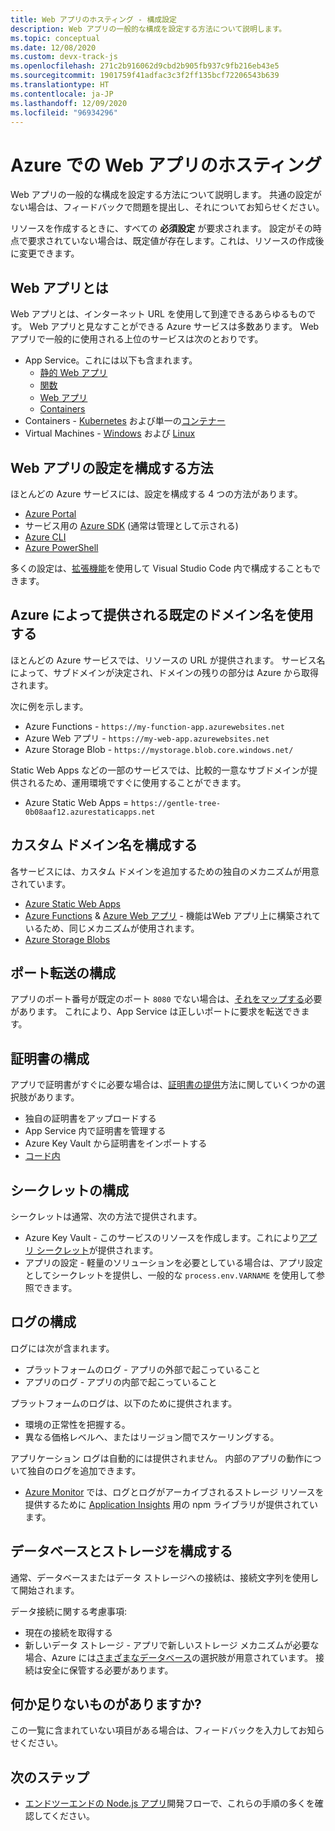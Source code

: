 ```yaml
---
title: Web アプリのホスティング - 構成設定
description: Web アプリの一般的な構成を設定する方法について説明します。
ms.topic: conceptual
ms.date: 12/08/2020
ms.custom: devx-track-js
ms.openlocfilehash: 271c2b916062d9cbd2b905fb937c9fb216eb43e5
ms.sourcegitcommit: 1901759f41adfac3c3f2ff135bcf72206543b639
ms.translationtype: HT
ms.contentlocale: ja-JP
ms.lasthandoff: 12/09/2020
ms.locfileid: "96934296"
---
```

# <a name="hosting-web-apps-on-azure"></a>Azure での Web アプリのホスティング

Web アプリの一般的な構成を設定する方法について説明します。 共通の設定がない場合は、フィードバックで問題を提出し、それについてお知らせください。 

リソースを作成するときに、すべての **必須設定** が要求されます。 設定がその時点で要求されていない場合は、既定値が存在します。これは、リソースの作成後に変更できます。 

## <a name="what-is-a-web-app"></a>Web アプリとは

Web アプリとは、インターネット URL を使用して到達できるあらゆるものです。 Web アプリと見なすことができる Azure サービスは多数あります。 Web アプリで一般的に使用される上位のサービスは次のとおりです。

* App Service。これには以下も含まれます。
    * [静的 Web アプリ](/azure/static-web-apps/)
    * [関数](/azure/azure-functions/)
    * [Web アプリ](/azure/app-service/)
    * [Containers](/azure/app-service/configure-custom-container?pivots=container-linux)
* Containers - [Kubernetes](/azure/aks/) および単一の[コンテナー](/azure/container-instances/)
* Virtual Machines - [Windows](/azure/virtual-machines/windows) および [Linux](/azure/virtual-machines/linux)

## <a name="how-to-configure-web-app-settings"></a>Web アプリの設定を構成する方法

ほとんどの Azure サービスには、設定を構成する 4 つの方法があります。

* [Azure Portal](https://portal.azure.com)
* サービス用の [Azure SDK](https://github.com/Azure/azure-sdk) (通常は管理として示される)
* [Azure CLI](/cli/azure/)
* [Azure PowerShell](/powershell/azure/)

多くの設定は、[拡張機能](https://marketplace.visualstudio.com/items?itemName=ms-azuretools.vscode-azureappservice)を使用して Visual Studio Code 内で構成することもできます。 

## <a name="use-default-domain-name-provided-by-azure"></a>Azure によって提供される既定のドメイン名を使用する

ほとんどの Azure サービスでは、リソースの URL が提供されます。 サービス名によって、サブドメインが決定され、ドメインの残りの部分は Azure から取得されます。 

次に例を示します。

* Azure Functions - `https://my-function-app.azurewebsites.net`
* Azure Web アプリ - `https://my-web-app.azurewebsites.net`
* Azure Storage Blob - `https://mystorage.blob.core.windows.net/`

Static Web Apps などの一部のサービスでは、比較的一意なサブドメインが提供されるため、運用環境ですぐに使用することができます。

* Azure Static Web Apps = `https://gentle-tree-0b08aaf12.azurestaticapps.net`

## <a name="configure-custom-domain-name"></a>カスタム ドメイン名を構成する 

各サービスには、カスタム ドメインを追加するための独自のメカニズムが用意されています。 

* [Azure Static Web Apps](/azure/static-web-apps/custom-domain)
* [Azure Functions](/azure/app-service/app-service-web-tutorial-custom-domain) & [Azure Web アプリ](/azure/app-service/app-service-web-tutorial-custom-domain) - 機能はWeb アプリ上に構築されているため、同じメカニズムが使用されます。
* [Azure Storage Blobs](/azure/storage/blobs/storage-custom-domain-name?tabs=azure-portal)

## <a name="configure-port-forwarding"></a>ポート転送の構成

アプリのポート番号が既定のポート `8080` でない場合は、[それをマップする](/azure/app-service/configure-language-nodejs?pivots=platform-windows#get-port-number)必要があります。 これにより、App Service は正しいポートに要求を転送できます。 

## <a name="configure-certificates"></a>証明書の構成

アプリで証明書がすぐに必要な場合は、[証明書の提供](/azure/app-service/configure-ssl-certificate#import-an-app-service-certificate)方法に関していくつかの選択肢があります。

* 独自の証明書をアップロードする
* App Service 内で証明書を管理する
* Azure Key Vault から証明書をインポートする
* [コード内](/azure/app-service/configure-ssl-certificate-in-code)

## <a name="configure-secrets"></a>シークレットの構成

シークレットは通常、次の方法で提供されます。

* Azure Key Vault - このサービスのリソースを作成します。これにより[アプリ シークレット](/azure/app-service/app-service-key-vault-references)が提供されます。 
* アプリの設定 - 軽量のソリューションを必要としている場合は、アプリ設定としてシークレットを提供し、一般的な `process.env.VARNAME` を使用して参照できます。 

## <a name="configure-logging"></a>ログの構成

ログには次が含まれます。

* プラットフォームのログ - アプリの外部で起こっていること
* アプリのログ - アプリの内部で起こっていること

プラットフォームのログは、以下のために提供されます。
* 環境の正常性を把握する。
* 異なる価格レベルへ、またはリージョン間でスケーリングする。 

アプリケーション ログは自動的には提供されません。 内部のアプリの動作について独自のログを追加できます。
* [Azure Monitor](/azure/azure-monitor/overview) では、ログとログがアーカイブされるストレージ リソースを提供するために [Application Insights](/azure/azure-monitor/app/app-insights-overview) 用の npm ライブラリが提供されています。 

## <a name="configure-database-and-storage"></a>データベースとストレージを構成する

通常、データベースまたはデータ ストレージへの接続は、接続文字列を使用して開始されます。 

データ接続に関する考慮事項:
* 現在の接続を取得する
* 新しいデータ ストレージ - アプリで新しいストレージ メカニズムが必要な場合、Azure には[さまざまなデータベース](integrate-database.md)の選択肢が用意されています。 接続は安全に保管する必要があります。 

## <a name="missing-something"></a>何か足りないものがありますか? 

この一覧に含まれていない項目がある場合は、フィードバックを入力してお知らせください。 

## <a name="next-steps"></a>次のステップ

* [エンドツーエンドの Node.js アプリ](/azure/developer/javascript/how-to/develop-nodejs-on-azure)開発フローで、これらの手順の多くを確認してください。 